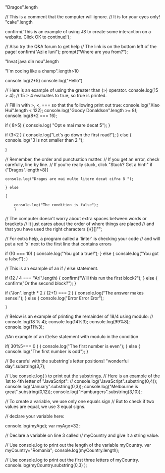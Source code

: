 "Dragos".length

// This is a comment that the computer will ignore. 
// It is for your eyes only!
"cake".length

confirm('This is an example of using JS to create some interaction on a website. Click OK to continue!');

// Also try the Q&A forum to get help
// The link is on the bottom left of the page!
confirm("Azi e luni");
prompt("Where are you from?");

"Invat java din nou".length

"I`m coding like a champ".length>10

console.log(2*5)
console.log("Hello")


// Here is an example of using the greater than (>) operator.
console.log(15 > 4); // 15 > 4 evaluates to true, so true is printed.

// Fill in with >, <, === so that the following print out true:
console.log("Xiao Hui".length < 122);
console.log("Goody Donaldson".length >= 8);
console.log(8*2 === 16);


if ( 8>5) {
    console.log( "Opt e mai mare decat 5");
}

if (3<2 ) 
{
    console.log("Let's go down the first road!");
}
else 
{
    console.log("3 is not smaller than 2 ");
    
}

// Remember, the order and punctuation matter.
// If you get an error, check carefully, line by line.
// If you're really stuck, click "Stuck? Get a hint!"
if ("Dragos".length>8){
    
    console.log("Dragos are mai multe litere decat cifra 8 ");
    
    } else 
    
    {
        
        console.log("The condition is false");
        }



// The computer doesn't worry about extra spaces between words or brackets
// It just cares about the order of where things are placed
// and that you have used the right characters (){}[]"";

// For extra help, a program called a 'linter' is checking your code
// and will put a red 'x' next to the first line that contains errors

if (10 === 10) {
    console.log("You got a true!");
} else {
    console.log("You got a false!");
}


// This is an example of an if / else statement.

if (12 / 4 === "Ari".length) {
    confirm("Will this run the first block?");
} else {
    confirm("Or the second block?");
}

if ("Jon".length * 2 / (2+1) === 2 )
{
    console.log("The answer makes sense!");
} 
else 
{
    console.log("Error Error Eror");
    
    }

// Below is an example of printing the remainder of 18/4 using modulo:
// console.log(18 % 4); 
console.log(14%3);
console.log(99%8);
console.log(11%3);


//An example of an if/else statement with modulo in the condition



if( 30%5=== 0 ) {
    console.log("The first number is even");
} else {
    console.log("The first number is odd");
}


// Be careful with the substring's letter positions!
"wonderful day".substring(3,7);


// Use console.log( ) to print out the substrings.
// Here is an example of the 1st to 4th letter of "JavaScript":
// console.log("JavaScript".substring(0,4));
console.log("January".substring(0,3));
console.log("Melbourne is great".substring(0,12));
console.log("Hamburgers".substring(3,10));

// To create a variable, we use only one equals sign
// But to check if two values are equal, we use 3 equal signs.

// declare your variable here:


console.log(myAge);
var myAge=32;

// Declare a variable on line 3 called
// myCountry and give it a string value.


// Use console.log to print out the length of the variable myCountry.
var myCountry="Romania";
console.log(myCountry.length);

// Use console.log to print out the first three letters of myCountry.
console.log(myCountry.substring(0,3) );
